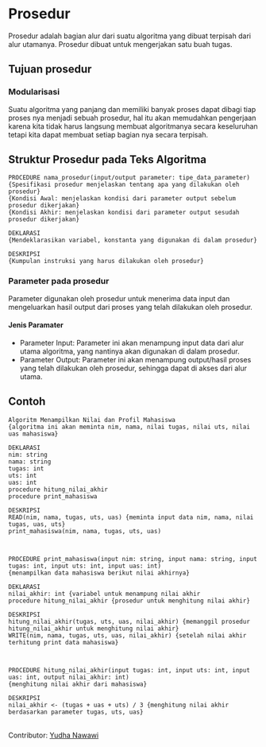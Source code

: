 <h1>Prosedur</h1>

Prosedur adalah bagian alur dari suatu algoritma yang dibuat terpisah dari alur utamanya. Prosedur dibuat untuk mengerjakan satu buah tugas.

<h2>Tujuan prosedur</h2>

<h3>Modularisasi</h3>
Suatu algoritma yang panjang dan memiliki banyak proses dapat dibagi tiap proses nya menjadi sebuah prosedur, hal itu akan memudahkan pengerjaan karena kita tidak harus 
langsung membuat algoritmanya secara keseluruhan tetapi kita dapat membuat setiap bagian nya secara terpisah.

<h2>Struktur Prosedur pada Teks Algoritma</h2>

```
PROCEDURE nama_prosedur(input/output parameter: tipe_data_parameter)
{Spesifikasi prosedur menjelaskan tentang apa yang dilakukan oleh prosedur}
{Kondisi Awal: menjelaskan kondisi dari parameter output sebelum prosedur dikerjakan}
{Kondisi Akhir: menjelaskan kondisi dari parameter output sesudah prosedur dikerjakan}

DEKLARASI
{Mendeklarasikan variabel, konstanta yang digunakan di dalam prosedur}

DESKRIPSI
{Kumpulan instruksi yang harus dilakukan oleh prosedur}
```

<h3>Parameter pada prosedur</h3>

Parameter digunakan oleh prosedur untuk menerima data input dan mengeluarkan hasil output dari proses yang telah dilakukan oleh prosedur.
<h4>Jenis Paramater</h4>

- Parameter Input: Parameter ini akan menampung input data dari alur utama algoritma, yang nantinya akan digunakan di dalam prosedur.
- Parameter Output: Parameter ini akan menampung output/hasil proses yang telah dilakukan oleh prosedur, sehingga dapat di akses dari alur utama.

<h2>Contoh</h2>

```
Algoritm Menampilkan Nilai dan Profil Mahasiswa
{algoritma ini akan meminta nim, nama, nilai tugas, nilai uts, nilai uas mahasiswa}

DEKLARASI
nim: string
nama: string
tugas: int
uts: int
uas: int
procedure hitung_nilai_akhir
procedure print_mahasiswa

DESKRIPSI
READ(nim, nama, tugas, uts, uas) {meminta input data nim, nama, nilai tugas, uas, uts}
print_mahasiswa(nim, nama, tugas, uts, uas)



PROCEDURE print_mahasiswa(input nim: string, input nama: string, input tugas: int, input uts: int, input uas: int)
{menampilkan data mahasiswa berikut nilai akhirnya}

DEKLARASI
nilai_akhir: int {variabel untuk menampung nilai akhir
procedure hitung_nilai_akhir {prosedur untuk menghitung nilai akhir}

DESKRIPSI
hitung_nilai_akhir(tugas, uts, uas, nilai_akhir) {memanggil prosedur hitung_nilai_akhir untuk menghitung nilai akhir}
WRITE(nim, nama, tugas, uts, uas, nilai_akhir) {setelah nilai akhir terhitung print data mahasiswa}



PROCEDURE hitung_nilai_akhir(input tugas: int, input uts: int, input uas: int, output nilai_akhir: int)
{menghitung nilai akhir dari mahasiswa}

DESKRIPSI
nilai_akhir <- (tugas + uas + uts) / 3 {menghitung nilai akhir berdasarkan parameter tugas, uts, uas}
```

</br>
Contributor: <a href="https://www.instagram.com/yudhaanaa">Yudha Nawawi</a>
